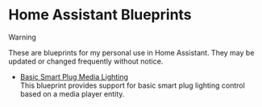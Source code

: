 # Home Assistant Blueprints

> [!Warning]
> These are blueprints for my personal use in Home Assistant. They may be updated or changed frequently without notice.

- [Basic Smart Plug Media Lighting](blueprints/basic-smart-plug-media-lighting.yaml)  
  This blueprint provides support for basic smart plug lighting control based on a media player entity.
